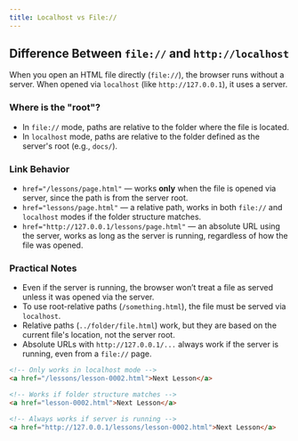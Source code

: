 ```yaml
---
title: Localhost vs File://
---
```


## Difference Between `file://` and `http://localhost`

When you open an HTML file directly (`file://`), the browser runs without a server. When opened via `localhost` (like `http://127.0.0.1`), it uses a server.

### Where is the "root"?

- In `file://` mode, paths are relative to the folder where the file is located.
- In `localhost` mode, paths are relative to the folder defined as the server's root (e.g., `docs/`).

### Link Behavior

- `href="/lessons/page.html"` — works **only** when the file is opened via server, since the path is from the server root.
- `href="lessons/page.html"` — a relative path, works in both `file://` and `localhost` modes if the folder structure matches.
- `href="http://127.0.0.1/lessons/page.html"` — an absolute URL using the server, works as long as the server is running, regardless of how the file was opened.

### Practical Notes

- Even if the server is running, the browser won’t treat a file as served unless it was opened via the server.
- To use root-relative paths (`/something.html`), the file must be served via `localhost`.
- Relative paths (`../folder/file.html`) work, but they are based on the current file's location, not the server root.
- Absolute URLs with `http://127.0.0.1/...` always work if the server is running, even from a `file://` page.

```html
<!-- Only works in localhost mode -->
<a href="/lessons/lesson-0002.html">Next Lesson</a>

<!-- Works if folder structure matches -->
<a href="lesson-0002.html">Next Lesson</a>

<!-- Always works if server is running -->
<a href="http://127.0.0.1/lessons/lesson-0002.html">Next Lesson</a>
```